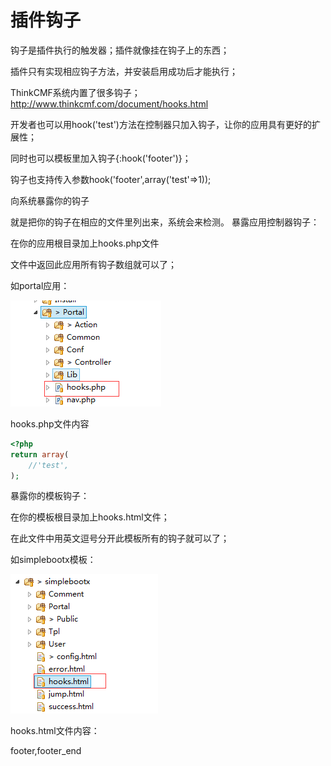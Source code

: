# 插件钩子

钩子是插件执行的触发器；插件就像挂在钩子上的东西；

插件只有实现相应钩子方法，并安装启用成功后才能执行；

ThinkCMF系统内置了很多钩子；http://www.thinkcmf.com/document/hooks.html 

开发者也可以用hook('test')方法在控制器只加入钩子，让你的应用具有更好的扩展性；

同时也可以模板里加入钩子{:hook('footer')}；

钩子也支持传入参数hook('footer',array('test'=>1));

向系统暴露你的钩子

就是把你的钩子在相应的文件里列出来，系统会来检测。
暴露应用控制器钩子：

在你的应用根目录加上hooks.php文件

文件中返回此应用所有钩子数组就可以了；

如portal应用：

![](../images/54aa91de3ca54.png)

hooks.php文件内容

```php
<?php
return array(
	//'test',
);
```
暴露你的模板钩子：

在你的模板根目录加上hooks.html文件；

在此文件中用英文逗号分开此模板所有的钩子就可以了；

如simplebootx模板：

![](../images/54aa9283b5d3a.png)


hooks.html文件内容：

footer,footer_end